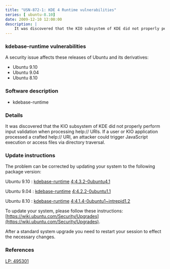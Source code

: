 ```yaml
---
title: "USN-872-1: KDE 4 Runtime vulnerabilities"
series: [ ubuntu-8.10]
date: 2009-12-10 12:00:00
description: |
    It was discovered that the KIO subsystem of KDE did not properly perform input validation when processing help:// URIs. If a user or KIO application processed a crafted help:// URI, an attacker could trigger JavaScript execution or access files via directory traversal. 
--- 
```

 
### kdebase-runtime vulnerabilities

A security issue affects these releases of Ubuntu and its derivatives:

* Ubuntu 9.10
* Ubuntu 9.04
* Ubuntu 8.10

### Software description

* kdebase-runtime 

### Details

It was discovered that the KIO subsystem of KDE did not properly perform input validation when processing help:// URIs. If a user or KIO application processed a crafted help:// URI, an attacker could trigger JavaScript execution or access files via directory traversal. 

### Update instructions

The problem can be corrected by updating your system to the following package version:

Ubuntu 9.10
 : [kdebase-runtime](https://launchpad.net/ubuntu/+source/kdebase-runtime) <span> [4:4.3.2-0ubuntu4.1](https://launchpad.net/ubuntu/+source/kdebase-runtime/4:4.3.2-0ubuntu4.1) </span> 

Ubuntu 9.04
 : [kdebase-runtime](https://launchpad.net/ubuntu/+source/kdebase-runtime) <span> [4:4.2.2-0ubuntu1.1](https://launchpad.net/ubuntu/+source/kdebase-runtime/4:4.2.2-0ubuntu1.1) </span> 

Ubuntu 8.10
 : [kdebase-runtime](https://launchpad.net/ubuntu/+source/kdebase-runtime) <span> [4:4.1.4-0ubuntu1~intrepid1.2](https://launchpad.net/ubuntu/+source/kdebase-runtime/4:4.1.4-0ubuntu1~intrepid1.2) </span> 

To update your system, please follow these instructions: [https://wiki.ubuntu.com/Security/Upgrades](https://wiki.ubuntu.com/Security/Upgrades).

After a standard system upgrade you need to restart your session to effect the necessary changes. 

### References

 [LP: 495301](https://launchpad.net/bugs/495301)
 
